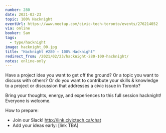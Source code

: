 ```yaml
---
number: 280
date: 2021-02-23
topic: 100% Hacknight
eventUrl: https://www.meetup.com/civic-tech-toronto/events/276214052
via: online
booker: Sam
tags:
  - type/hacknight
image: hacknight_00.jpg
title: "Hacknight #280 – 100% Hacknight"
redirect_from: /2021/02/23/hacknight-280-100-hacknight/
notes: online-only
---
```

Have a project idea you want to get off the ground? Or a topic you want to discuss with others? Or do you want to contribute your skills & knowledge to a project or discussion that addresses a civic issue in Toronto?

Bring your thoughts, energy, and experiences to this full session hacknight! Everyone is welcome.

How to prepare:
- Join our Slack! http://link.civictech.ca/chat
- Add your ideas early: [link TBA]
